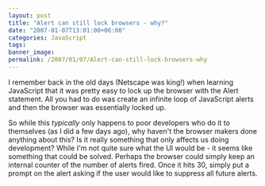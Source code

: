 ```yaml
---
layout: post
title: "Alert can still lock browsers - why?"
date: "2007-01-07T13:01:00+06:00"
categories: JavaScript 
tags: 
banner_image: 
permalink: /2007/01/07/Alert-can-still-lock-browsers-why
---
```


I remember back in the old days (Netscape was king!) when learning JavaScript that it was pretty easy to lock up the browser with the Alert statement. All you had to do was create an infinite loop of JavaScript alerts and then the browser was essentially locked up.

So while this <i>typically</i> only happens to poor developers who do it to themselves (as I did a few days ago),  why haven't the browser makers done anything about this? Is it really something that only affects us doing development? While I'm not quite sure what the UI would be - it seems like something that could be solved. Perhaps the browser could simply keep an internal counter of the number of alerts fired. Once it hits 30, simply put a prompt on the alert asking if the user would like to suppress all future alerts.